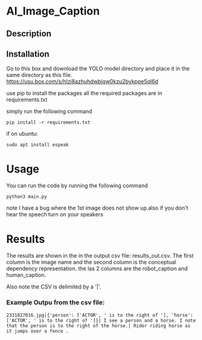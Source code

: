 # AI_Image_Caption

## Description

## Installation
Go to this box and download the YOLO model directory and place it in the same directory as this file.
https://usu.box.com/s/hlzi8azhuhdwbiqw0kzu2bykppe5ql6d


use pip to install the packages
all the required packages are in requirements.txt

simply run the following command

```
pip install -r requirements.txt
```
if on ubuntu:
```
sudo apt install espeak
```

# Usage
You can run the code by running the following command
```
python3 main.py
```

note I have a bug where the 1st image does not show up.also if you don't hear the speech turn on your speakers

# Results
The results are shown in the in the output csv file: results_out.csv. The first column is the image name and the second column is the conceptual dependency representation. the las 2 columns are the robot_caption and human_caption. 

Also note the CSV is delimited by a '|'. 

### Example Outpu from the csv file:
```
2331827016.jpg|{'person': ['ACTOR', ' is to the right of '], 'horse': ['ACTOR', ' is to the right of ']}| I see a person and a horse. I note that the person is to the right of the horse.| Rider riding horse as it jumps over a fence .
```

